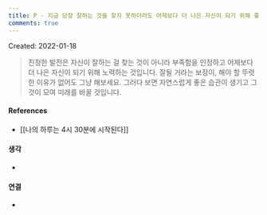 ```yaml
---
title: P - 지금 당장 잘하는 것을 찾지 못하더라도 어제보다 더 나은 자신이 되기 위해 좋은 습관을 형성해 나가는 것이 발전이다 
comments: true
---
```


Created: 2022-01-18

>진정한 발전은 자신이 잘하는 걸 찾는 것이 아니라 부족함을 인정하고 어제보다 더 나은 자신이 되기 위해 노력하는 것입니다. 잘될 거라는 보장이, 해야 할 뚜렷한 이유가 없어도 그냥 해보세요. 그러다 보면 자연스럽게 좋은 습관이 생기고 그것이 모여 미래를 바꿀 것입니다.

#### References
- [[나의 하루는 4시 30분에 시작된다]]

#### 생각
- 

#### 연결
- 